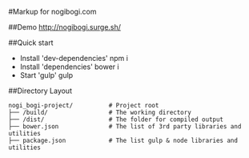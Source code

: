 #Markup for nogibogi.com

##Demo
http://nogibogi.surge.sh/

##Quick start

* Install 'dev-dependencies' npm i
* Install 'dependencies' bower i
* Start 'gulp' gulp

##Directory Layout

	nogi_bogi-project/          # Project root
	├── /build/                 # The working directory
	├── /dist/                  # The folder for compiled output
	├── bower.json              # The list of 3rd party libraries and utilities
	├── package.json            # The list gulp & node libraries and utilities
